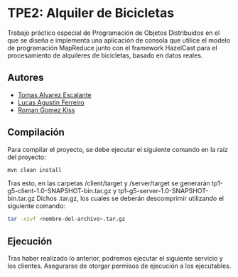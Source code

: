 # TPE2: Alquiler de Bicicletas

Trabajo práctico especial de Programación de Objetos Distribuidos en el que se diseña e implementa una aplicación de consola que utilice el modelo de programación MapReduce junto con el framework HazelCast para el procesamiento de alquileres de bicicletas, basado en datos reales.


## Autores
- [Tomas Alvarez Escalante](https://github.com/tomalvarezz)
- [Lucas Agustin Ferreiro](https://github.com/lukyferreiro)
- [Roman Gomez Kiss](https://github.com/rgomezkiss)

## Compilación

Para compilar el proyecto, se debe ejecutar el siguiente comando en la raíz del proyecto:

```bash
mvn clean install
```

Tras esto, en las carpetas /client/target y /server/target se generarán tp1-g5-client-1.0-SNAPSHOT-bin.tar.gz y tp1-g5-server-1.0-SNAPSHOT-bin.tar.gz
Dichos .tar.gz, los cuales se deberán descomprimir utilizando el siguiente comando:

```bash
tar -xzvf <nombre-del-archivo>.tar.gz
```

## Ejecución

Tras haber realizado lo anterior, podremos ejecutar el siguiente servicio y los clientes. Asegurarse de otorgar permisos de ejecución a los ejecutables.

